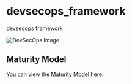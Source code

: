 # devsecops_framework
devsecops framework

![DevSecOps Image](assets/devsecops-image-2000-6557ba1b00.webp)


## Maturity Model

You can view the [Maturity Model](https://github.com/Pranav369sec/devsecops_framework/blob/main/maturitymodel.md) here.
